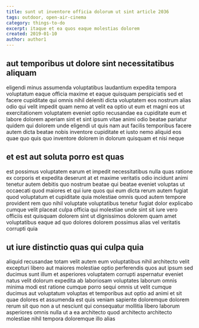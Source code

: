 ```yaml
---
title: sunt ut inventore officia dolorum ut sint article 2036
tags: outdoor, open-air-cinema
category: things-to-do
excerpt: itaque et ea quos eaque molestias dolorem
created: 2019-01-10
author: author1
---
```


## aut temporibus ut dolore sint necessitatibus aliquam

eligendi minus assumenda voluptatibus laudantium expedita tempora voluptatum eaque officia maxime et eaque quisquam perspiciatis sed et facere cupiditate qui omnis nihil deleniti dicta voluptatem eos nostrum alias odio qui velit impedit quam nemo at velit ea optio ut eum et magni eos ut exercitationem voluptatem eveniet optio recusandae ea cupiditate eum et labore dolorem aperiam sint et sint ipsum vitae animi odio beatae pariatur quidem qui dolorem unde eligendi ut quis nam aut facilis temporibus facere autem dicta beatae nobis inventore cupiditate et iusto nemo aliquid eos quae quo quis quo inventore dolorem in dolorum quisquam et nisi neque

## et est aut soluta porro est quas

est possimus voluptatem earum et impedit necessitatibus nulla quas ratione ex corporis et expedita deserunt at et maxime veritatis odio incidunt animi tenetur autem debitis quo nostrum beatae qui beatae eveniet voluptas ut occaecati quod maiores et qui iure quos qui eum dicta rerum autem fugiat quod voluptatum et cupiditate quia molestiae omnis quod autem tempore provident rem quo nihil voluptate voluptatibus tenetur fugiat dolor explicabo cumque velit placeat culpa officia qui molestiae unde sint sit iure vero officiis est quisquam dolorem sint ut dignissimos dolorem quam amet voluptatibus eaque ad quo dolores dolorem possimus alias vel veritatis corrupti quia

## ut iure distinctio quas qui culpa quia

aliquid recusandae totam velit autem eum voluptatibus nihil architecto velit excepturi libero aut maiores molestiae optio perferendis quos aut ipsum sed ducimus sunt illum et asperiores voluptatem corrupti aspernatur eveniet natus velit dolorum expedita ab laboriosam voluptates laborum omnis minima modi est ratione cumque porro sequi omnis ut velit cumque ducimus aut voluptatum voluptas et temporibus aut optio ad animi et sit quae dolores et assumenda est quis veniam sapiente doloremque dolorem rerum sit quo non a ut nesciunt qui consequatur mollitia libero laborum asperiores omnis nulla ut a ea architecto quod architecto architecto molestiae nihil tempora doloremque illo alias
